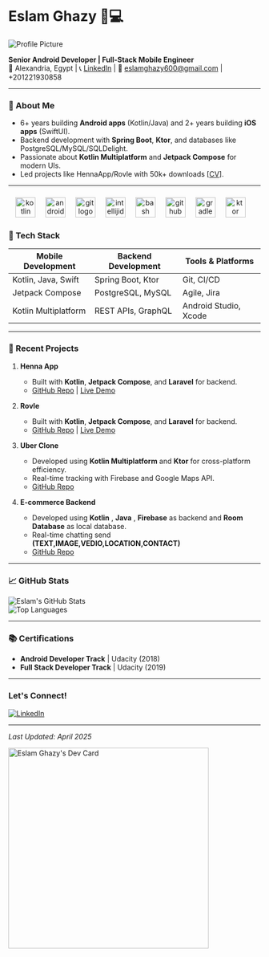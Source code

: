 <!-- Replace [Your GitHub Username] with your actual username -->
# Eslam Ghazy 👨💻

<!-- Add a profile picture if comfortable -->
![Profile Picture](https://avatars.githubusercontent.com/u/46050044?v=4)

**Senior Android Developer | Full-Stack Mobile Engineer**  
📍 Alexandria, Egypt | 📞 [LinkedIn](https://www.linkedin.com/in/eslam-ghazy-7912bb183/) | 📧 eslamghazy600@gmail.com | +201221930858 

---

### 🚀 About Me
- 6+ years building **Android apps** (Kotlin/Java) and 2+ years building **iOS apps** (SwiftUI).  
- Backend development with **Spring Boot**, **Ktor**, and databases like PostgreSQL/MySQL/SQLDelight.  
- Passionate about **Kotlin Multiplatform** and **Jetpack Compose** for modern UIs.  
- Led projects like HennaApp/Rovle with 50k+ downloads [[CV](https://github.com/CoderEslam/CoderEslam/blob/main/White%20and%20Black%20%20Modern%20New%20Graduate%20Professional%20Resume.pdf)].  

---

###

<div align="center">
  <img src="https://cdn.jsdelivr.net/gh/devicons/devicon/icons/kotlin/kotlin-original.svg" height="40" alt="kotlin logo"  />
  <img width="12" />
  <img src="https://cdn.simpleicons.org/android/3DDC84" height="40" alt="android logo"  />
  <img width="12" />
  <img src="https://skillicons.dev/icons?i=git" height="40" alt="git logo"  />
  <img width="12" />
  <img src="https://skillicons.dev/icons?i=idea" height="40" alt="intellijidea logo"  />
  <img width="12" />
  <img src="https://skillicons.dev/icons?i=bash" height="40" alt="bash logo"  />
  <img width="12" />
  <img src="https://skillicons.dev/icons?i=github" height="40" alt="github logo"  />
  <img width="12" />
  <img src="https://skillicons.dev/icons?i=gradle" height="40" alt="gradle logo"  />
  <img width="12" />
  <img src="https://skillicons.dev/icons?i=ktor" height="40" alt="ktor logo"  />
  <img width="12" />
</div>

###

### 🔧 Tech Stack
| Mobile Development       | Backend Development      | Tools & Platforms         |
|--------------------------|--------------------------|--------------------------|
| Kotlin, Java, Swift      | Spring Boot, Ktor        | Git, CI/CD               |
| Jetpack Compose          | PostgreSQL, MySQL        | Agile, Jira              |
| Kotlin Multiplatform     | REST APIs, GraphQL       | Android Studio, Xcode    |

---

### 📱 Recent Projects
1. **Henna App**  
   - Built with **Kotlin**, **Jetpack Compose**, and **Laravel** for backend.  
   - [GitHub Repo](https://github.com/CoderEslam/Henna) | [Live Demo](https://play.google.com/store/apps/details?id=com.chaaraapp.henna)  

2. **Rovle**
   - Built with **Kotlin**, **Jetpack Compose**, and **Laravel** for backend.  
   - [GitHub Repo](https://github.com/CoderEslam/RovleAppAndroid) | [Live Demo](https://play.google.com/store/apps/details?id=com.rovle.rovleuser)
  
3. **Uber Clone**  
   - Developed using **Kotlin Multiplatform** and **Ktor** for cross-platform efficiency.  
   - Real-time tracking with Firebase and Google Maps API.  
   - [GitHub Repo](https://github.com/CoderEslam/MotoaxiIOS)  

4. **E-commerce Backend**  
   - Developed using **Kotlin** , **Java** , **Firebase** as backend and **Room Database** as local database.
   - Real-time chatting send **(TEXT,IMAGE,VEDIO,LOCATION,CONTACT)**
   - [GitHub Repo](https://github.com/CoderEslam/MarktInHomeV3)  
---

### 📈 GitHub Stats
<!-- Add badges from https://github.com/anuraghazra/github-readme-stats -->
![Eslam's GitHub Stats](https://github-readme-stats.vercel.app/api?username=CoderEslam&show_icons=true&theme=radical)  
![Top Languages](https://github-readme-stats.vercel.app/api/top-langs/?username=CoderEslam&layout=compact&theme=radical)

---

### 📚 Certifications
- **Android Developer Track** | Udacity (2018)  
- **Full Stack Developer Track** | Udacity (2019)  

---

### Let's Connect!
[![LinkedIn](https://img.shields.io/badge/LinkedIn-0077B5?style=for-the-badge&logo=linkedin&logoColor=white)](https://www.linkedin.com/in/eslam-ghazy-7912bb183/)  

---

*Last Updated: April 2025*  
<!---
CoderEslam/CoderEslam is a ✨ special ✨ repository because its `README.md` (this file) appears on your GitHub profile.
You can click the Preview link to take a look at your changes.
--->


<a href="https://app.daily.dev/EslamGhazy"><img src="https://api.daily.dev/devcards/e30938d908c0439cab4a9191f83029e3.png?r=cng" width="400" alt="Eslam Ghazy's Dev Card"/></a>
